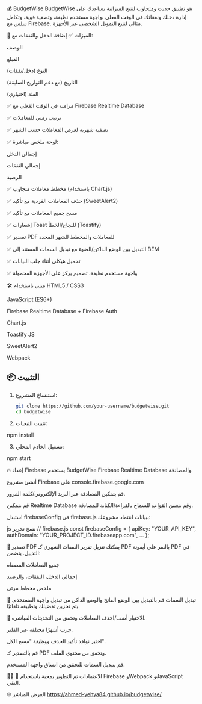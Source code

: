 💰 BudgetWise
BudgetWise هو تطبيق حديث ومتجاوب لتتبع الميزانية يساعدك على إدارة دخلك ونفقاتك في الوقت الفعلي بواجهة مستخدم نظيفة، وتصفية قوية، وتكامل سلس مع Firebase. مثالي لتتبع التمويل الشخصي عبر الأجهزة.

🚀 الميزات
✅ إضافة الدخل والنفقات مع:

الوصف

المبلغ

النوع (دخل/نفقات)

التاريخ (مع دعم التواريخ السابقة)

الفئة (اختياري)

✅ مزامنة في الوقت الفعلي مع Firebase Realtime Database

✅ ترتيب زمني للمعاملات

✅ تصفية شهرية لعرض المعاملات حسب الشهر

✅ لوحة ملخص مباشرة:

إجمالي الدخل

إجمالي النفقات

الرصيد

✅ مخطط معاملات متجاوب (باستخدام Chart.js)

✅ حذف المعاملات الفردية مع تأكيد (SweetAlert2)

✅ مسح جميع المعاملات مع تأكيد

✅ إشعارات Toast للنجاح/الخطأ (Toastify)

✅ تصدير PDF للمعاملات والمخطط للشهر المحدد

✅ التبديل بين الوضع الداكن/الضوء مع تبديل السمات المستند إلى BEM

✅ تحميل هيكلي أثناء جلب البيانات

✅ واجهة مستخدم نظيفة، تصميم يركز على الأجهزة المحمولة

🛠️ مبني باستخدام
HTML5 / CSS3

JavaScript (ES6+)

Firebase Realtime Database + Firebase Auth

Chart.js

Toastify JS

SweetAlert2

Webpack

## 📦 التثبيت

1. استنساخ المشروع:

   ```bash
   git clone https://github.com/your-username/budgetwise.git
   cd budgetwise

   ```

2. تثبيت التبعيات:

npm install

3. تشغيل الخادم المحلي:

npm start

🔥 إعداد Firebase
يستخدم BudgetWise Firebase Realtime Database والمصادقة.

أنشئ مشروع Firebase على console.firebase.google.com

قم بتمكين المصادقة عبر البريد الإلكتروني/كلمة المرور.

قم بتمكين Realtime Database وقم بتعيين القواعد للسماح بالقراءة/الكتابة للمصادقة.

استبدل firebaseConfig في firebase.js ببيانات اعتماد مشروعك:

js
نسخ
تحرير
// firebase.js
const firebaseConfig = {
apiKey: "YOUR_API_KEY",
authDomain: "YOUR_PROJECT_ID.firebaseapp.com",
...
};

📄 تصدير PDF
يمكنك تنزيل تقرير النفقات الشهري كـ PDF بالنقر على أيقونة PDF في التذييل. يتضمن:

جميع المعاملات المصفاة

إجمالي الدخل، النفقات، والرصيد

ملخص مخطط مرئي

🌙 تبديل السمات
قم بالتبديل بين الوضع الفاتح والوضع الداكن من تبديل واجهة المستخدم. يتم تخزين تفضيلك وتطبيقه تلقائيًا.

🧪 الاختبار
أضف/احذف المعاملات وتحقق من التحديثات المباشرة.

جرب أشهرًا مختلفة عبر الفلتر.

اختبر نوافذ تأكيد الحذف ووظيفة "مسح الكل".

قم بالتصدير كـ PDF وتحقق من محتوى الملف.

قم بتبديل السمات للتحقق من اتساق واجهة المستخدم.

👨‍💻
🧠 الاعتمادات
تم التطوير بمحبة باستخدام Firebase وWebpack وJavaScript النقي.

🌐 العرض المباشر
https://ahmed-yehya84.github.io/budgetwise/

```

```
